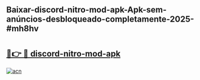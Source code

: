 ## Baixar-discord-nitro-mod-apk-Apk-sem-anúncios-desbloqueado-completamente-2025-#mh8hv

# <h2><a href="https://ainizakaria.my?title=discord-nitro-mod-apk&ref=20M">🔗👉 🔴 discord-nitro-mod-apk</a></h2>

[![acn](https://github.com/user-attachments/assets/0f9c940e-d8b0-45ae-aac7-cd30a18b3e1c)](https://ainizakaria.my?title=discord-nitro-mod-apk&ref=20M)

